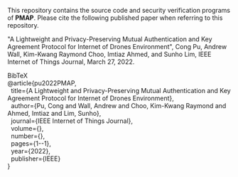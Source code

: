 This repository contains the source code and security verification programs of **PMAP**. Please cite the following published paper when referring to this repository.

"A Lightweight and Privacy-Preserving Mutual Authentication and Key Agreement Protocol for Internet of Drones Environment", Cong Pu, Andrew Wall, Kim-Kwang Raymond Choo, Imtiaz Ahmed, and Sunho Lim, IEEE Internet of Things Journal, March 27, 2022. 

BibTeX<br/>
@article{pu2022PMAP,<br/>
  &nbsp;&nbsp;title={A Lightweight and Privacy-Preserving Mutual Authentication and Key Agreement Protocol for Internet of Drones Environment},<br/>
  &nbsp;&nbsp;author={Pu, Cong and Wall, Andrew and Choo, Kim-Kwang Raymond and Ahmed, Imtiaz and Lim, Sunho},<br/>
  &nbsp;&nbsp;journal={IEEE Internet of Things Journal},<br/>
  &nbsp;&nbsp;volume={},<br/>
  &nbsp;&nbsp;number={},<br/>
  &nbsp;&nbsp;pages={1--1},<br/>
  &nbsp;&nbsp;year={2022},<br/>
  &nbsp;&nbsp;publisher={IEEE}<br/>
}